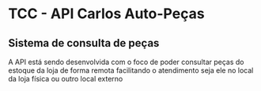 # TCC -  API Carlos Auto-Peças

## Sistema de consulta de peças

A API está sendo desenvolvida com o foco de poder consultar peças do estoque da loja de forma remota facilitando o atendimento seja ele no local da loja física ou outro local externo 
